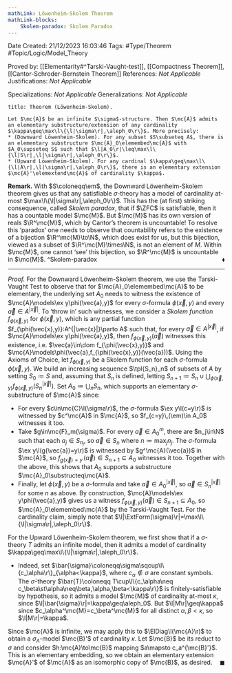 ```yaml
---
mathLink: Löwenheim-Skolem Theorem
mathLink-blocks:
    Skolem-paradox: Skolem Paradox
---
```


<div class="topSpace"></div>

Date Created: 21/12/2023 16:03:46
Tags: #Type/Theorem #Topic/Logic/Model_Theory

Proved by: [[Elementarity#^Tarski-Vaught-test]], [[Compactness Theorem]], [[Cantor-Schroder-Bernstein Theorem]]
References: <i>Not Applicable</i>
Justifications: <i>Not Applicable</i>

Specializations: <i>Not Applicable</i>
Generalizations: <i>Not Applicable</i>

``` ad-Theorem
title: Theorem (Löwenheim-Skolem).

Let $\mc{A}$ be an infinite $\sigma$-structure. Then $\mc{A}$ admits an elementary substructure/extension of any cardinality $\kappa\geq\max\l\{\l|\sigma\r|,\aleph_0\r\}$. More precisely:
* (Downward Löwenheim-Skolem). For any subset $S\subseteq A$, there is an elementary substructure $\mc{A}_0\elemembed\mc{A}$ with $A_0\supseteq S$ such that $\l|A_0\r|\leq\max\l\{\l|S\r|,\l|\sigma\r|,\aleph_0\r\}$.
* (Upward Löwenheim-Skolem). For any cardinal $\kappa\geq\max\l\{\l|A\r|,\l|\sigma\r|,\aleph_0\r\}$, there is an elementary extension $\mc{A}'\elemextend\mc{A}$ of cardinality $\kappa$.

```

<b>Remark.</b> With $S\coloneqq\em$, the Downward Löwenheim-Skolem theorem gives us that any satisfiable $\sigma$-theory has a model of cardinality at-most $\max\l\{\l|\sigma\r|,\aleph_0\r\}$. This has the (at first) striking consequence, called <i>Skolem paradox</i>, that if $\ZFC$ is satisfiable, then it has a countable model $\mc{M}$. But $\mc{M}$ has its own version of reals $\R^\mc{M}$, which by Cantor’s theorem is uncountable! To resolve this ‘paradox’ one needs to observe that countability refers to the existence of a bijection $\R^\mc{M}\to\N$, which does exist for us, but this bijection, viewed as a subset of $\R^\mc{M}\times\N$, is not an element of $M$. Within $\mc{M}$, one cannot ‘see’ this bijection, so $\R^\mc{M}$ is uncountable in $\mc{M}$.<span style="float:right;">$\blacklozenge$</span> ^Skolem-paradox

---

<i>Proof.</i> For the Downward Löwenheim-Skolem theorem, we use the Tarski-Vaught Test to observe that for $\mc{A}_0\elemembed\mc{A}$ to be elementary, the underlying set $A_0$ needs to witness the existence of $\mc{A}\models\ex y\phi(\vec{a},y)$ for every $\sigma$-formula $\phi(\vec{x},y)$ and every $\vec{a}\in A^{|\vec{x}|}$. To ‘throw in’ such witnesses, we consider a <i>Skolem function</i> $f_{\phi(\vec{x},y)}$ for $\phi(\vec{x},y)$, which is any partial function $f_{\phi(\vec{x},y)}:A^{|\vec{x}|}\parto A$ such that, for every $\vec{a}\in A^{|\vec{x}|}$, if $\mc{A}\models\ex y\phi(\vec{a},y)$, then $f_{\phi(\vec{x},y)}(\vec{a})$ witnesses this existence, i.e. $\vec{a}\in\dom f_{\phi(\vec{x},y)}$ and $\mc{A}\models\phi(\vec{a},f_{\phi(\vec{x},y)}(\vec{a}))$. Using the Axioms of Choice, let $f_{\phi(\vec{x},y)}$ be a Skolem function for each $\sigma$-formula $\phi(\vec{x},y)$. We build an increasing sequence $\tpl{S_n}_n$ of subsets of $A$ by setting $S_0\coloneqq S$ and, assuming that $S_n$ is defined, letting $S_{n+1}\coloneqq S_n\cup\bigcup_{\phi(\vec{x},y)}f_{\phi(\vec{x},y)}\big(S_n^{|\vec{x}|}\big)$. Set $A_0\coloneqq\bigcup_nS_n$, which supports an elementary $\sigma$-substructure of $\mc{A}$ since:
* For every $c\in\mc{C}\l(\sigma\r)$, the $\sigma$-formula $\ex y\l(c=y\r)$ is witnessed by $c^\mc{A}$ in $\mc{A}$, so $f_{c=y}\,(\em)\in A_0$ witnesses it too.
* Take $g\in\mc{F}_m(\sigma)$. For every $\vec{a}\in A_0^m$, there are $n_j\in\N$ such that each $a_j\in S_{n_j}$, so $\vec{a}\in S_n$ where $n\coloneqq\max_jn_j$. The $\sigma$-formula $\ex y\l(g(\vec{a})=y\r)$ is witnessed by $g^\mc{A}(\vec{a})$ in $\mc{A}$, so $f_{g(\vec{x})=y}\,(\vec{a})\in S_{n+1}\subseteq A_0$ witnesses it too. Together with the above, this shows that $A_0$ supports a substructure $\mc{A}_0\substructeq\mc{A}$.
* Finally, let $\phi(\vec{x},y)$ be a $\sigma$-formula and take $\vec{a}\in A_0^{|\vec{x}|}$, so $\vec{a}\in S_n^{|\vec{x}|}$ for some $n$ as above. By construction, $\mc{A}\models\ex y\phi(\vec{a},y)$ gives us a witness $f_{\phi(\vec{x},y)}(\vec{a})\in S_{n+1}\subseteq A_0$, so $\mc{A}_0\elemembed\mc{A}$ by the Tarski-Vaught Test. For the cardinality claim, simply note that $\l|\ExtForm(\sigma)\r|=\max\l\{\l|\sigma\r|,\aleph_0\r\}$.

For the Upward Löwenheim-Skolem theorem, we first show that if a $\sigma$-theory $T$ admits an infinite model, then it admits a model of cardinality $\kappa\geq\max\l\{\l|\sigma\r|,\aleph_0\r\}$.
* Indeed, set $\bar{\sigma}\coloneqq\sigma\sqcup\l\{c_\alpha\r\}_{\alpha<\kappa}$, where $c_\alpha\not\in\sigma$ are constant symbols. The $\bar{\sigma}$-theory $\bar{T}\coloneqq T\cup\l\{c_\alpha\neq c_\beta\st\alpha\neq\beta,\alpha,\beta<\kappa\r\}$ is finitely-satisfiable by hypothesis, so it admits a model $\mc{M}$ of cardinality at-most $\kappa$, since $\l|\bar{\sigma}\r|=\kappa\geq\aleph_0$. But $\l|M\r|\geq\kappa$ since $c_\alpha^\mc{M}=c_\beta^\mc{M}$ for all distinct $\alpha,\beta<\kappa$, so $\l|M\r|=\kappa$.

Since $\mc{A}$ is infinite, we may apply this to $\ElDiag\l(\mc{A}\r)$ to obtain a $\sigma_A$-model $\mc{B}'$ of cardinality $\kappa$. Let $\mc{B}$ be its reduct to $\sigma$ and consider $h:\mc{A}\to\mc{B}$ mapping $a\mapsto c_a^{\mc{B}'}$. This is an elementary embedding, so we obtain an elementary extension $\mc{A}'$ of $\mc{A}$ as an isomorphic copy of $\mc{B}$, as desired.<span style="float:right;">$\blacksquare$</span>
